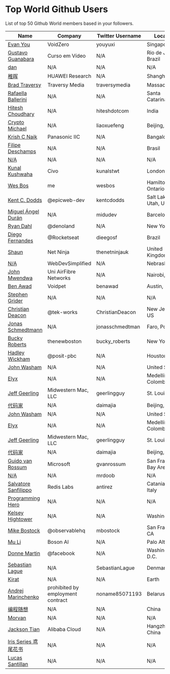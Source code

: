 # Top World Github Users

List of top 50 Github World members based in your followers.

<!-- START TOP USERS -->
| Name | Company | Twitter Username | Location | Repositories |
|------|---------|------------------|----------|--------------|
| [Evan You](https://github.com/yyx990803) | VoidZero | youyuxi | Singapore | 198 |
| [Gustavo Guanabara](https://github.com/gustavoguanabara) | Curso em Vídeo | N/A | Rio de Janeiro, Brazil | 8 |
| [dan](https://github.com/gaearon) | N/A | N/A | N/A | 284 |
| [稚晖](https://github.com/peng-zhihui) | HUAWEI Research | N/A | Shanghai | 59 |
| [Brad Traversy](https://github.com/bradtraversy) | Traversy Media | traversymedia | Massachusetts | 309 |
| [Rafaella Ballerini](https://github.com/rafaballerini) | N/A | N/A | Santa Catarina, Brasil | 59 |
| [Hitesh Choudhary](https://github.com/hiteshchoudhary) | N/A | hiteshdotcom | India | 113 |
| [Crypto Michael](https://github.com/michaelliao) | N/A | liaoxuefeng | Beijing, China | 106 |
| [Krish C Naik](https://github.com/krishnaik06) | Panasonic IIC | N/A | Bangalore | 344 |
| [Filipe Deschamps](https://github.com/filipedeschamps) | N/A | N/A | Brasil | 21 |
| [N/A](https://github.com/CodeWithHarry) | N/A | N/A | N/A | 38 |
| [Kunal Kushwaha](https://github.com/kunal-kushwaha) | Civo | kunalstwt | London, UK | 47 |
| [Wes Bos](https://github.com/wesbos) | me | wesbos | Hamilton, Ontario | 409 |
| [Kent C. Dodds](https://github.com/kentcdodds) | @epicweb-dev  | kentcdodds | Salt Lake City, Utah, USA | 732 |
| [Miguel Ángel Durán](https://github.com/midudev) | N/A | midudev | Barcelona | 204 |
| [Ryan Dahl](https://github.com/ry) | @denoland  | N/A | New York City | 61 |
| [Diego Fernandes](https://github.com/diego3g) | @Rocketseat  | dieegosf | Brazil | 75 |
| [Shaun](https://github.com/iamshaunjp) | Net Ninja | thenetninjauk | United Kingdom | 141 |
| [N/A](https://github.com/WebDevSimplified) | WebDevSimplified | N/A | Nebraska | 225 |
| [John Mwendwa](https://github.com/JohnMwendwa) | Uni AirFibre Networks | N/A | Nairobi, Kenya | 112 |
| [Ben Awad](https://github.com/benawad) | Voidpet | benawad | Austin, TX | 257 |
| [Stephen Grider](https://github.com/StephenGrider) | N/A | N/A | N/A | 122 |
| [Christian Deacon](https://github.com/gamemann) | @tek-works | ChristianDeacon | New Jersey, US | 173 |
| [Jonas Schmedtmann](https://github.com/jonasschmedtmann) | N/A | jonasschmedtman | Faro, Portugal | 7 |
| [Bucky Roberts](https://github.com/buckyroberts) | thenewboston | bucky_roberts | New York, NY | 45 |
| [Hadley Wickham](https://github.com/hadley) | @posit-pbc | N/A | Houston, TX | 280 |
| [John Washam](https://github.com/jwasham) | N/A | N/A | United States | 30 |
| [Elyx](https://github.com/elyxdev) | N/A | N/A | Medellín, Colombia. | 14 |
| [Jeff Geerling](https://github.com/geerlingguy) | Midwestern Mac, LLC | geerlingguy | St. Louis, MO | 304 |
| [代码家](https://github.com/daimajia) | N/A | daimajia | Beijing, China | 91 |
| [John Washam](https://github.com/jwasham) | N/A | N/A | United States | 30 |
| [Elyx](https://github.com/elyxdev) | N/A | N/A | Medellín, Colombia. | 14 |
| [Jeff Geerling](https://github.com/geerlingguy) | Midwestern Mac, LLC | geerlingguy | St. Louis, MO | 304 |
| [代码家](https://github.com/daimajia) | N/A | daimajia | Beijing, China | 91 |
| [Guido van Rossum](https://github.com/gvanrossum) | Microsoft | gvanrossum | San Francisco Bay Area | 26 |
| [N/A](https://github.com/mrdoob) | N/A | mrdoob | N/A | 42 |
| [Salvatore Sanfilippo](https://github.com/antirez) | Redis Labs | antirez | Catania, Sicily, Italy | 94 |
| [Programming Hero](https://github.com/ProgrammingHero1) | N/A | N/A | N/A | 905 |
| [Kelsey Hightower](https://github.com/kelseyhightower) | N/A | N/A | Washington | 195 |
| [Mike Bostock](https://github.com/mbostock) | @observablehq  | mbostock | San Francisco, CA | 87 |
| [Mu Li](https://github.com/mli) | Boson AI | N/A | Palo Alto, CA | 20 |
| [Donne Martin](https://github.com/donnemartin) | @facebook | N/A | Washington, D.C. | 27 |
| [Sebastian Lague](https://github.com/SebLague) | N/A | SebastianLague | Denmark | 90 |
| [Kirat](https://github.com/hkirat) | N/A | N/A | Earth | 141 |
| [Andrej Marinchenko](https://github.com/BEPb) | prohibited by employment contract | noname85071193 | Belarus | 43 |
| [编程随想](https://github.com/programthink) | N/A | N/A | China | 5 |
| [Morvan](https://github.com/MorvanZhou) | N/A | N/A | N/A | 46 |
| [Jackson Tian](https://github.com/JacksonTian) | Alibaba Cloud | N/A | Hangzhou, China | 271 |
| [Iris Series 鸢尾花书](https://github.com/Visualize-ML) | N/A | N/A | N/A | 10 |
| [Lucas Santillan](https://github.com/Luc4st1574) | N/A | N/A | N/A | 19 |
<!-- END TOP USERS -->
